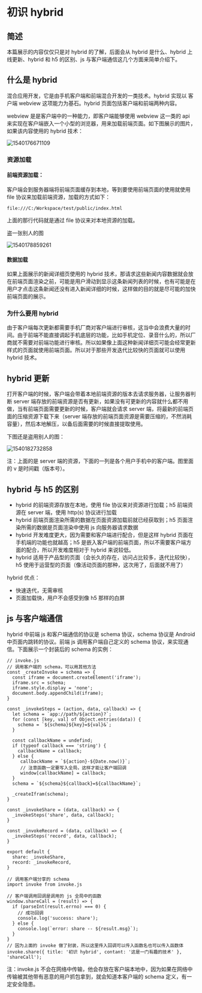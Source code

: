 # 初识 hybrid

## 简述

本篇展示的内容仅仅只是对 hybrid 的了解，后面会从 hybrid 是什么、hybrid 上线更新、hybrid 和 h5 的区别、js 与客户端通信这几个方面来简单介绍下。

## 什么是 hybrid

混合应用开发，它是由手机客户端和前端混合开发的一类技术。hybrid 实现以 客户端 webview 这项能力为基石。hybrid 页面包括客户端和前端两种内容。

webview 是是客户端中的一种能力，即客户端能够使用 webview 这一类的 api 来实现在客户端嵌入一个小型的浏览器，用来加载前端页面。如下图展示的图片，如果该内容使用的 hybrid 技术：

![1540176671109](C:\Users\mackenike\AppData\Roaming\Typora\typora-user-images\1540176671109.png)

### 资源加载

#### 前端资源加载：

客户端会到服务器端将前端页面缓存到本地，等到要使用前端页面的使用就使用 file 协议来加载前端资源，加载的方式如下：

```
file:///C:/Workspace/test/public/index.html
```

上面的那行代码就是通过 file 协议来对本地资源的加载。

盗一张别人的图

![1540178859261](C:\Users\mackenike\AppData\Roaming\Typora\typora-user-images\1540178859261.png)

#### 数据加载

如果上面展示的新闻详细页使用的 hybrid 技术，那请求这些新闻内容数据就会放在前端页面渲染之前，可能是用户滑动到显示这条新闻列表的时候，也有可能是在用户才点击这条新闻还没有进入新闻详细的时候，这样做的目的就是尽可能的加快前端页面的展示。

### 为什么要用 hybrid

由于客户端每次更新都需要手机厂商对客户端进行审核，这当中会浪费大量的时间。由于前端不能直接调起手机底层的功能，比如手机定位、录音什么的，所以厂商就不需要对前端功能进行审核。所以如果像上面这种新闻详细页可能会经常更新样式的页面就使用前端页面。所以对于那些开发迭代比较快的页面就可以使用 hybrid 技术。

## hybrid 更新

打开客户端的时候，客户端会带着本地前端资源的版本去请求服务器，让服务器判断 server 端存放的前端资源是否有更新，如果没有可更新的内容就什么都不用做，当有前端页面需要更新的时候，客户端就会请求 server 端，将最新的前端页面的压缩资源下载下来（server 端存放的前端页面资源是需要压缩的，不然消耗容量），然后本地解压，以备后面需要的时候直接提取使用。

下图还是盗用别人的图：

![1540182732858](C:\Users\mackenike\AppData\Roaming\Typora\typora-user-images\1540182732858.png)

注：上面的是 server 端的资源，下面的一列是各个用户手机中的客户端。图里面的  v 是时间戳（版本号）。

## hybrid 与 h5 的区别

- hybrid 的前端资源存放在本地，使用 file 协议来对资源进行加载；h5 前端资源在 server 端，使用 http(s) 协议进行加载
- hybrid 前端页面渲染所需的数据在页面资源加载前就已经获取到；h5 页面渲染所需的数据是页面渲染中使用 js 向服务器请求数据
- hybrid 开发难度更大，因为需要和客户端进行配合，但是这样 hybrid 页面在手机端的功能也就越高；h5 是嵌入客户端的前端页面，所以不需要客户端方面的配合，所以开发难度相对于 hybrid 来说较低。
- hybrid 适用于产品型的页面（会长久的存在，访问占比较多，迭代比较快），h5 使用于运营型的页面（像活动页面的那种，这次用了，后面就不用了）

hybrid 优点：

- 快速迭代，无需审核
- 页面加载快，用户不会感受到像 h5 那样的白屏

## js 与客户端通信

hybrid 中前端 js 和客户端通信的协议是 schema 协议，schema 协议是 Android 中页面内跳转的协议。前端 js 调用客户端自己定义的 schema 协议，来实现通信。下面展示一个封装后的 schema 的实例：

```
// invoke.js
// 调用客户端的 schema，可以用其他方法
const _createInvoke = schema => {
  const iframe = document.createElement('iframe');
  iframe.src = schema;
  iframe.style.display = 'none';
  document.body.appendChild(iframe);
}

const _invokeSteps = (action, data, callback) => {
  let schema = `app://path/${action}?`;
  for (const [key, val] of Object.entries(data)) {
    schema = `${schema}${key}=${val}&`;
  }

  const callbackName = undefind;
  if (typeof callback === 'string') {
    callbackName = callback;
  } else {
  	 callbackName = `${action}-${Date.now()}`;
  	 // 注意函数一定要写入全局，这样才能让客户端回调
  	 window[callbackName] = callback;
  }
  schema = `${schema}${callback}=${callbackName}`;
  
  _createIfram(schema);
}

const _invokeShare = (data, callback) => {
  _invokeSteps('share', data, callback);
}

const _invokeRecord = (data, callback) => {
  _invokeSteps('record', data, callback);
}

export default {
  share: _invokeShare,
  record: _invokeRecord,
}
```

```
// 调用客户端分享的 schema 
import invoke from invoke.js

// 客户端调用回调是调用的 js 全局中的函数
window.shareCall = (result) => {
  if (parseInt(result.errno) === 0) {
    // 成功回调
    console.log('success: share');
  } else {
    console.log(`error: share -- ${result.msg}`);
  }
}
// 因为上面的 invoke 做了封装，所以这里传入回调可以传入函数名也可以传入函数体
invoke.share({ title: '初识 hybrid', contant: '这是一门有趣的技术' }, 'shareCall');
```

注：invoke.js 不会在网络中传输，他会存放在客户端本地中，因为如果在网络中传输被其他带有恶意的用户抓包拿到，就会知道本客户端的 schema 定义，有一定安全隐患。